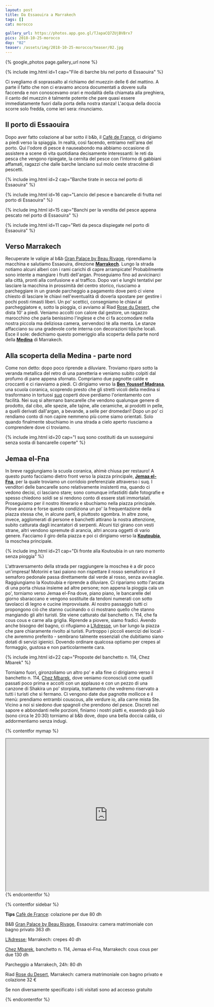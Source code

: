 ```yaml
---
layout: post
title: Da Essaouira a Marrakech
tags: []
cat: morocco

gallery_url: https://photos.app.goo.gl/TJapaCQ7ZUjBVBrx7
pics: 2018-10-25-morocco
day: "02"
teaser: /assets/img/2018-10-25-morocco/teaser/02.jpg
---
```


{% google_photos page.gallery_url none %}

{% include img.html id=1 cap="File di barche blu nel porto di Essaouira" %}

Ci svegliamo di soprassalto al richiamo del muezzin delle 6 del mattino. A parte il fatto che non ci eravamo ancora documentati a dovere sulla faccenda e non conoscevamo orari e modalità della chiamata alla preghiera, il canto del muezzin è talmente potente che pare quasi essere immediatamente fuori dalla porta della nostra stanza! L'acqua della doccia scorre solo fredda, come ieri sera: rinunciamo.

## Il porto di Essaouira

Dopo aver fatto colazione al bar sotto il b&b, il [Cafè de France](https://www.tripadvisor.fr/Restaurant_Review-g298349-d3347884-Reviews-Cafe_de_France-Essaouira_Marrakech_Safi.html), ci dirigiamo a piedi verso la spiaggia. In realtà, così facendo, entriamo nell'area del porto. Qui l'odore di pesce è nauseabondo ma abbiamo occasione di assistere a scene di vita quotidiana decisamente interessanti: le reti da pesca che vengono ripiegate, la cernita del pesce con l’intorno di gabbiani affamati, ragazzi che dalle barche lanciano sul molo ceste stracolme di pescetti.

{% include img.html id=2 cap="Barche tirate in secca nel porto di Essaouira" %}

{% include img.html id=16 cap="Lancio del pesce e bancarelle di frutta nel porto di Essaouira" %}

{% include img.html id=15 cap="Banchi per la vendita del pesce appena pescato nel porto di Essaouira" %}

{% include img.html id=11 cap="Reti da pesca dispiegate nel porto di Essaouira" %}

## Verso Marrakech

Recuperate le valigie al b&b [Gran Palace by Beau Rivage](https://beau-rivage.essaouirahotels.net/it/), riprendiamo la macchina e salutiamo Essaouira, direzione [**Marrakech**](https://www.visitmorocco.com/it/corsa/marrakech). Lungo la strada notiamo alcuni alberi con i rami carichi di capre arrampicate! Probabilmente sono intente a mangiare i frutti dell'argan. Proseguiamo fino ad avvicinarci alla città, pronti alla confusione e al traffico. Dopo vari e lunghi tentativi per lasciare la macchina in prossimità del centro storico, riusciamo a parcheggiare in un grande parcheggio a pagamento dove però ci viene chiesto di lasciare le chiavi nell'eventualità di doverla spostare per gestire i pochi posti rimasti liberi. Un po' scettici, consegniamo le chiavi al parcheggiatore e, sotto la pioggia, ci avviamo al Riad [Rose du Desert](https://www.tripadvisor.fr/Hotel_Review-g293734-d2618100-Reviews-Riad_La_Rose_Du_Desert-Marrakech_Marrakech_Safi.html), che dista 10' a piedi.
Veniamo accolti con calore dal gestore, un ragazzo marocchino che parla benissimo l'inglese e che ci fa accomodare nella nostra piccola ma deliziosa camera, servendoci tè alla menta. Le stanze affacciano su una gradevole corte interna con decorazioni tipiche locali. Esce il sole: dedichiamo questo pomeriggio alla scoperta della parte nord della [**Medina**](https://it.wikipedia.org/wiki/Marrakech) di Marrakech.

## Alla scoperta della Medina - parte nord
Come non detto: dopo poco riprende a diluviare. Troviamo riparo sotto la veranda metallica del retro di una panetteria e veniamo subito colpiti dal profumo di pane appena sfornato. Compriamo due pagnotte calde e croccanti e ci riavviamo a piedi. Ci dirigiamo verso la [**Ben Youssef Madrasa**](https://www.introducingmarrakech.com/ben-youssef-madrasa), una scuola coranica, scoprendo presto che gli stretti vicoli della medina si trasformano in tortuosi [suq](https://it.wikipedia.org/wiki/Suq) coperti dove perdiamo l'orientamento con facilità. Nei suq si alternano bancarelle che vendono qualunque genere di prodotto, dal cibo, alle spezie, alle tajine, alle ceramiche, ai prodotti in pelle, a quelli derivati dall'argan, a bevande, a selle per dromedari! Dopo un po' ci rendiamo conto di non capire nemmeno più come siamo orientati. Solo quando finalmente sbuchiamo in una strada a cielo aperto riusciamo a comprendere dove ci troviamo.

{% include img.html id=20 cap="I suq sono costituiti da un susseguirsi senza sosta di bancarelle coperte" %}

## Jemaa el-Fna

In breve raggiungiamo la scuola coranica, ahimè chiusa per restauro! A questo punto facciamo dietro front verso la piazza principale, [**Jemaa el-Fna**](https://ich.unesco.org/en/RL/cultural-space-of-jemaa-el-fna-square-00014), per la quale troviamo un corridoio preferenziale attraverso i suq. I venditori delle bancarelle sono relativamente insistenti ma, quando ci vedono decisi, ci lasciano stare; sono comunque infastiditi dalle fotografie e spesso chiedono soldi se si rendono conto di essere stati immortalati. Proseguiamo per il nostro itinerario e sbuchiamo nella piazza principale. Piove ancora e forse questo condiziona un po' la frequentazione della piazza stessa che, in alcune parti, è piuttosto sgombra. In altre zone, invece, agglomerati di persone e banchetti attirano la nostra attenzione, subito catturata dagli incantatori di serpenti. Alcuni tizi girano con vesti strane, altri vendono spremute di arancia, altri ancora oggetti di vario genere. Facciamo il giro della piazza e poi ci dirigiamo verso la [**Koutoubia**](https://koutoubiamosque.com/fr/), la moschea principale.

{% include img.html id=21 cap="Di fronte alla Koutoubia in un raro momento senza pioggia" %}

L'attraversamento della strada per raggiungere la moschea è a dir poco un'impresa! Motorini e taxi paiono non rispettare il rosso semaforico e il semaforo pedonale passa direttamente dal verde al rosso, senza avvisaglie. Raggiungiamo la Koutoubia e riprende a diluviare. Ci ripariamo sotto l'arcata di una porta chiusa insieme ad altre persone; non appena la pioggia cala un po', torniamo verso Jemaa el-Fna dove, piano piano, le bancarelle del giorno sbaraccano e vengono sostituite da tendoni numerati con sotto tavolacci di legno e cucine improvvisate. Al nostro passaggio tutti ci propongono ciò che stanno cucinando o ci mostrano quello che stanno mangiando gli altri turisti. Ste viene catturato dal banchetto n. 114, che fa cous cous e carne alla griglia. Riprende a piovere, siamo fradici. Avendo anche bisogno del bagno, ci rifugiamo a [L’Adresse](https://groupe-ladresse.com/), un bar lungo la piazza che pare chiaramente rivolto ai turisti. Purtroppo i piccoli esercizi dei locali - che avremmo preferito - sembrano talmente essenziali che dubitiamo siano dotati di servizi igienici. Dovendo ordinare qualcosa optiamo per crepes al formaggio, gustosa e non particolarmente cara.
 
 {% include img.html id=22 cap="Proposte del banchetto n. 114, Chez Mbarek" %}

 Torniamo fuori, gironzoliamo un altro po' e alla fine ci dirigiamo verso il banchetto n. 114, [Chez Mbarek](https://www.tripadvisor.fr/Restaurant_Review-g293734-d4570278-Reviews-Chez_Mbarek-Marrakech_Marrakech_Safi.html), dove veniamo riconosciuti come quelli passati poco prima e accolti con un applauso e con un pezzo di una canzone di Shakira un po' storpiata, trattamento che vedremo riservato a tutti i turisti che si fermano. Ci vengono date due pagnotte mollicce e il menù: prendiamo entrambi couscous, alle verdure io, alla carne mista Ste. Vicino a noi si siedono due spagnoli che prendono del pesce. Discreti nel sapore e abbondanti nelle porzioni, finiamo i nostri piatti e, essendo già buio (sono circa le 20:30) torniamo al b&b dove, dopo una bella doccia calda, ci addormentiamo senza indugi.


{% contentfor mymap %}
<iframe src="https://www.google.com/maps/d/embed?mid=18pJUCHjG25ihIfrLpTd9eVyY2uTczq5I&ehbc=2E312F" width="640" height="480"></iframe>
{% endcontentfor %}

{% contentfor sidebar %}

**Tips**
[Cafè de France](https://www.tripadvisor.fr/Restaurant_Review-g298349-d3347884-Reviews-Cafe_de_France-Essaouira_Marrakech_Safi.html): colazione per due 80 dh

B&B [Gran Palace by Beau Rivage](https://beau-rivage.essaouirahotels.net/it/), Essaouira: camera matrimoniale con bagno privato 363 dh

[L’Adresse](https://groupe-ladresse.com/); Marrakech: crepes 40 dh

[Chez Mbarek](https://www.tripadvisor.fr/Restaurant_Review-g293734-d4570278-Reviews-Chez_Mbarek-Marrakech_Marrakech_Safi.html), banchetto n. 114, Jemaa el-Fna, Marrakech: cous cous per due 130 dh

Parcheggio a Marrakech, 24h: 80 dh

Riad [Rose du Desert](https://www.tripadvisor.fr/Hotel_Review-g293734-d2618100-Reviews-Riad_La_Rose_Du_Desert-Marrakech_Marrakech_Safi.html), Marrakech: camera matrimoniale con bagno privato e colazione 32 €

Se non diversamente specificato i siti visitati sono ad accesso gratuito

{% endcontentfor %}